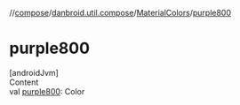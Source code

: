 //[compose](../../../index.md)/[danbroid.util.compose](../index.md)/[MaterialColors](index.md)/[purple800](purple800.md)



# purple800  
[androidJvm]  
Content  
val [purple800](purple800.md): Color  



